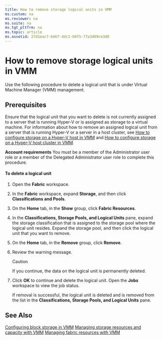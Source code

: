 ```yaml
---
title: How to remove storage logical units in VMM
ms.custom: na
ms.reviewer: na
ms.suite: na
ms.tgt_pltfrm: na
ms.topic: article
ms.assetid: 27d1eac7-6467-4dc1-b9f5-77a3d09ce3d0
---
```

# How to remove storage logical units in VMM
Use the following procedure to delete a logical unit that is under Virtual Machine Manager \(VMM\) management.

## Prerequisites
Ensure that the logical unit that you want to delete is not currently assigned to a server that is running Hyper\-V or is assigned as storage to a virtual machine. For information about how to remove an assigned logical unit from a server that is running Hyper\-V or a server in a host cluster, see [How to configure storage on a Hyper-V host in VMM](How-to-configure-storage-on-a-Hyper-V-host-in-VMM.md) and [How to configure storage on a Hyper-V host cluster in VMM](How-to-configure-storage-on-a-Hyper-V-host-cluster-in-VMM.md).

**Account requirements** You must be a member of the Administrator user role or a member of the Delegated Administrator user role to complete this procedure.

#### To delete a logical unit

1.  Open the **Fabric** workspace.

2.  In the **Fabric** workspace, expand **Storage**, and then click **Classifications and Pools**.

3.  On the **Home** tab, in the **Show** group, click **Fabric Resources**.

4.  In the **Classifications, Storage Pools, and Logical Units** pane, expand the storage classification that is assigned to the storage pool where the logical unit resides. Expand the storage pool, and then click the logical unit that you want to remove.

5.  On the **Home** tab, in the **Remove** group, click **Remove**.

6.  Review the warning message.

    > [!CAUTION]
    > If you continue, the data on the logical unit is permanently deleted.

7.  Click **OK** to continue and delete the logical unit. Open the **Jobs** workspace to view the job status.

    If removal is successful, the logical unit is deleted and is removed from the list in the **Classifications, Storage Pools, and Logical Units** pane.

## See Also
[Configuring block storage in VMM](Configuring-block-storage-in-VMM.md)
[Managing storage resources and capacity with VMM](Managing-storage-resources-and-capacity-with-VMM.md)
[Managing fabric resources with VMM](Managing-fabric-resources-with-VMM.md)


